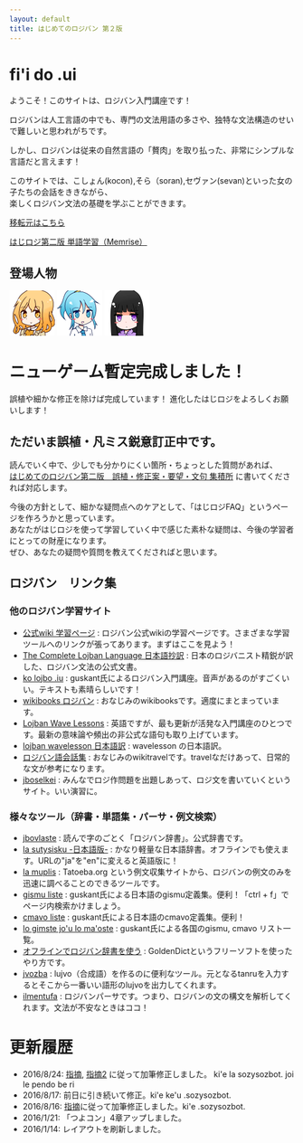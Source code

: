 ```yaml
---
layout: default
title: はじめてのロジバン 第２版
---
```


# fi'i do .ui
ようこそ！このサイトは、ロジバン入門講座です！

ロジバンは人工言語の中でも、専門の文法用語の多さや、独特な文法構造のせいで難しいと思われがちです。  

しかし、ロジバンは従来の自然言語の「贅肉」を取り払った、非常にシンプルな言語だと言えます！  

このサイトでは、こしょん(kocon),そら（soran),セヴァン(sevan)といった女の子たちの会話をききながら、  
楽しくロジバン文法の基礎を学ぶことができます。

[移転元はこちら](http://seesaawiki.jp/hajiloji/)

<a href="http://www.memrise.com/course/748346/-14197/" target="_blank">はじロジ第二版 単語学習（Memrise）</a>

## 登場人物

![](./assets/pixra/koc1.png)
![](./assets/pixra/sor2.png)
![](./assets/pixra/sev1.png)


# <span class="accent">ニューゲーム暫定完成しました！</span>

誤植や細かな修正を除けば完成しています！ 進化したはじロジをよろしくお願いします！

## ただいま誤植・凡ミス鋭意訂正中です。

読んでいく中で、少しでも分かりにくい箇所・ちょっとした質問があれば、  
[はじめてのロジバン第二版　誤植・修正案・要望・文句 集積所](https://groups.google.com/forum/#!topic/ponjo_lojbo_citno_girzu/nVv9M7N7yMk) に書いてくだされば対応します。

今後の方針として、細かな疑問点へのケアとして、「はじロジFAQ」というページを作ろうかと思っています。  
あなたがはじロジを使って学習していく中で感じた素朴な疑問は、今後の学習者にとっての財産になります。  
ぜひ、あなたの疑問や質問を教えてくださればと思います。

## ロジバン　リンク集

### 他のロジバン学習サイト

<div class="target_blank">
<ul  class="small">
<li ><a href="http://mw.lojban.org/papri/%E5%AD%A6%E7%BF%92" target="_blank">公式wiki 学習ページ</a>
 : ロジバン公式wikiの学習ページです。さまざまな学習ツールへのリンクが張ってあります。まずはここを見よう！</li>
<li ><a href="http://mhagiwara.github.com/cll-ja/" target="_blank">The Complete Lojban Language 日本語抄訳</a>
 : 日本のロジバニスト精鋭が訳した、ロジバン文法の公式文書。</li>
<li ><a href="http://guskant.github.io/kolojbo.iu/" target="_blank">ko lojbo .iu</a>
 : guskant氏によるロジバン入門講座。音声があるのがすごくいい。テキストも素晴らしいです！</li>
<li ><a href="http://ja.wikibooks.org/wiki/%E3%83%AD%E3%82%B8%E3%83%90%E3%83%B3" target="_blank">wikibooks ロジバン</a>
 : おなじみのwikibooksです。適度にまとまっています。</li>
<li ><a href="http://mw.lojban.org/papri/Lojban_Wave_Lessons" target="_blank">Lojban Wave Lessons</a>
 : 英語ですが、最も更新が活発な入門講座のひとつです。最新の意味論や頻出の非公式な語句も取り上げています。</li>
<li ><a href="http://misonikomilojban.blogspot.jp/search/label/lojban%20wavelessons" target="_blank">lojban wavelesson 日本語訳</a>
 : wavelesson の日本語訳。</li>
<li ><a href="http://wikitravel.org/ja/%E3%83%AD%E3%82%B8%E3%83%90%E3%83%B3%E8%AA%9E%E4%BC%9A%E8%A9%B1%E9%9B%86" target="_blank">ロジバン語会話集</a>
 : おなじみのwikitravelです。travelなだけあって、日常的な文が参考になります。</li>
<li ><a href="http://lojban.qx11.info/jboselkei/" target="_blank">jboselkei</a>
 : みんなでロジ作問題を出題しあって、ロジ文を書いていくというサイト。いい演習に。</li>
</ul>

<h3 >様々なツール（辞書・単語集・パーサ・例文検索）</h3>
<ul  class="small">
<li ><a href="http://jbovlaste.lojban.org/" target="_blank">jbovlaste</a>
 : 読んで字のごとく「ロジバン辞書」。公式辞書です。</li>
<li ><a href="http://mw.lojban.org/extensions/ilmentufa/i/ja/" target="_blank">la sutysisku -日本語版-</a>
 : かなり軽量な日本語辞書。オフラインでも使えます。URLの"ja"を"en"に変えると英語版に！</li>
<li ><a href="http://mw.lojban.org/extensions/ilmentufa/i/muplis/index.html#sisku/" target="_blank">la muplis</a>
 : Tatoeba.org という例文収集サイトから、ロジバンの例文のみを迅速に調べることのできるツールです。</li>
<li ><a href="http://guskant.github.io/lojbo/gismu-cmavo/jpn-gimste.html" target="_blank">gismu liste</a>
 : guskant氏による日本語のgismu定義集。便利！「ctrl + f」でページ内検索かけましょう。</li>
<li ><a href="http://guskant.github.io/lojbo/gismu-cmavo/jpn-mahoste.html" target="_blank">cmavo liste</a>
 : guskant氏による日本語のcmavo定義集。便利！</li>
<li ><a href="http://guskant.github.io/lojbo/gismu-cmavo.html" target="_blank">lo gimste jo'u lo ma'oste</a>
 : guskant氏による各国のgismu, cmavo リスト一覧。</li>
<li ><a href="http://cogas.github.io/article/jbo_goldendict.html" target="_blank">オフラインでロジバン辞書を使う</a>
 : GoldenDictというフリーソフトを使ったやり方です。</li>
<li ><a href="http://jwodder.freeshell.org/lojban/jvozba.cgi" target="_blank">jvozba</a>
 : lujvo（合成語）を作るのに便利なツール。元となるtanruを入力するとそこから一番いい語形のlujvoを出力してくれます。</li>
<li ><a href="http://ilmen.tk/lojban/camxes.html" target="_blank">ilmentufa</a>
 : ロジバンパーサです。つまり、ロジバンの文の構文を解析してくれます。文法が不安なときはココ！</li>
</ul>
</div>

# 更新履歴

- 2016/8/24: [指摘](https://groups.google.com/d/msg/ponjo_lojbo_citno_girzu/nVv9M7N7yMk/ofTMS5nKEAAJ), [指摘2](https://groups.google.com/d/msg/ponjo_lojbo_citno_girzu/nVv9M7N7yMk/IjkqS-o6EgAJ) に従って加筆修正しました。 ki'e la sozysozbot. joi le pendo be ri
- 2016/8/17: 前日に引き続いて修正。ki'e ke'u .sozysozbot.
- 2016/8/16: [指摘](https://groups.google.com/d/msg/ponjo_lojbo_citno_girzu/nVv9M7N7yMk/Gd5QmBuKDwAJ)に従って加筆修正しました。ki'e .sozysozbot.
- 2016/1/21: 「つよコン」4章アップしました。
- 2016/1/14: レイアウトを刷新しました。
